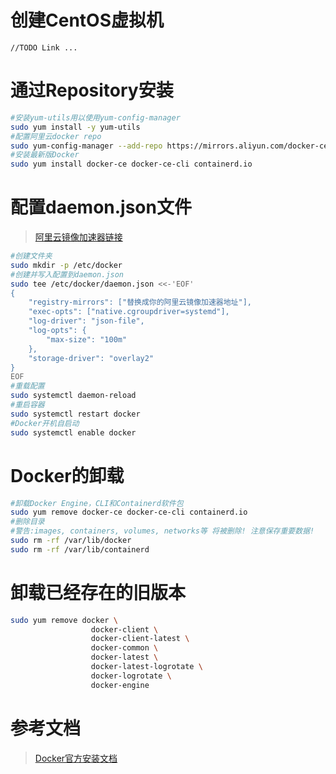 # 创建CentOS虚拟机

`//TODO Link ...`

# 通过Repository安装
```bash
#安装yum-utils用以使用yum-config-manager
sudo yum install -y yum-utils
#配置阿里云docker repo 
sudo yum-config-manager --add-repo https://mirrors.aliyun.com/docker-ce/linux/centos/docker-ce.repo
#安装最新版Docker
sudo yum install docker-ce docker-ce-cli containerd.io
```

# 配置daemon.json文件
> [阿里云镜像加速器链接](https://cr.console.aliyun.com/cn-hangzhou/instances/mirrors)

```bash
#创建文件夹
sudo mkdir -p /etc/docker
#创建并写入配置到daemon.json
sudo tee /etc/docker/daemon.json <<-'EOF'
{
	"registry-mirrors": ["替换成你的阿里云镜像加速器地址"],
	"exec-opts": ["native.cgroupdriver=systemd"],
	"log-driver": "json-file",
	"log-opts": {
		"max-size": "100m"
	},
	"storage-driver": "overlay2"
}
EOF
#重载配置
sudo systemctl daemon-reload
#重启容器
sudo systemctl restart docker
#Docker开机自启动
sudo systemctl enable docker
```

# Docker的卸载
```bash
#卸载Docker Engine，CLI和Containerd软件包
sudo yum remove docker-ce docker-ce-cli containerd.io
#删除目录 
#警告:images, containers, volumes, networks等 将被删除! 注意保存重要数据!
sudo rm -rf /var/lib/docker
sudo rm -rf /var/lib/containerd
```

# 卸载已经存在的旧版本
```bash
sudo yum remove docker \
                  docker-client \
                  docker-client-latest \
                  docker-common \
                  docker-latest \
                  docker-latest-logrotate \
                  docker-logrotate \
                  docker-engine
```

# 参考文档
> [Docker官方安装文档](https://docs.docker.com/engine/install/centos/)

